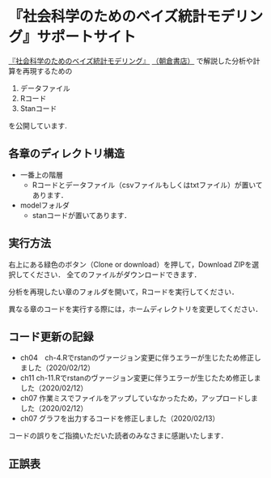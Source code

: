 # 『社会科学のためのベイズ統計モデリング』サポートサイト

[『社会科学のためのベイズ統計モデリング』](https://www.amazon.co.jp/dp/4254128428/)
[（朝倉書店）](http://www.asakura.co.jp/books/isbn/978-4-254-12842-0/)
で解説した分析や計算を再現するための

1. データファイル
2. Rコード
3. Stanコード

を公開しています.

## 各章のディレクトリ構造

- 一番上の階層
  - Rコードとデータファイル（csvファイルもしくはtxtファイル）が置いてあります．
- modelフォルダ
  - stanコードが置いてあります．

## 実行方法

右上にある緑色のボタン（Clone or download）を押して，Download ZIPを選択してください．
全てのファイルがダウンロードできます．

分析を再現したい章のフォルダを開いて，Rコードを実行してください．

異なる章のコードを実行する際には，ホームディレクトリを変更してください．

## コード更新の記録

- ch04　ch-4.Rでrstanのヴァージョン変更に伴うエラーが生じたため修正しました（2020/02/12）
- ch11 ch-11.Rでrstanのヴァージョン変更に伴うエラーが生じたため修正しました（2020/02/12）
- ch07 作業ミスでファイルをアップしていなかったため，アップロードしました（2020/02/12）
- ch07 グラフを出力するコードを修正しました（2020/02/13）

コードの誤りをご指摘いただいた読者のみなさまに感謝いたします．

## 正誤表

